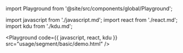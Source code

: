import Playground from '@site/src/components/global/Playground';

import javascript from './javascript.md';
import react from './react.md';
import kdu from './kdu.md';

<Playground code={{ javascript, react, kdu }} src="usage/segment/basic/demo.html" />
